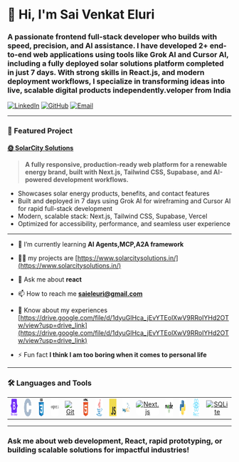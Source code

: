 # 👋 Hi, I'm Sai Venkat Eluri

<h3 align="left">A passionate frontend full-stack developer who builds with speed, precision, and AI assistance. I have developed 2+ end-to-end web applications using tools like Grok AI and Cursor AI, including a fully deployed solar solutions platform completed in just 7 days. With strong skills in React.js, and modern deployment workflows, I specialize in transforming ideas into live, scalable digital products independently.veloper from India</h3>

[![LinkedIn](https://img.shields.io/badge/LinkedIn-blue?logo=linkedin&logoColor=white&style=flat-square)](https://www.linkedin.com/in/elurisaivenkat/)
[![GitHub](https://img.shields.io/badge/GitHub-181717?logo=github&logoColor=white&style=flat-square)](https://github.com/saivenkat420)
[![Email](https://img.shields.io/badge/Email-saieluri@gmail.com-red?style=flat-square&logo=gmail&logoColor=white)](mailto:saieluri@gmail.com)

---

### 🚀 Featured Project

#### [🌞 SolarCity Solutions](https://solarcitysolutions.in/)

> **A fully responsive, production-ready web platform for a renewable energy brand, built with Next.js, Tailwind CSS, Supabase, and AI-powered development workflows.**

- Showcases solar energy products, benefits, and contact features
- Built and deployed in 7 days using Grok AI for wireframing and Cursor AI for rapid full-stack development
- Modern, scalable stack: Next.js, Tailwind CSS, Supabase, Vercel
- Optimized for accessibility, performance, and seamless user experience

---

- 🌱 I’m currently learning **AI Agents,MCP,A2A framework**

- 👨‍💻 my projects are [https://www.solarcitysolutions.in/](https://www.solarcitysolutions.in/)

- 💬 Ask me about **react**

- 📫 How to reach me **saieleuri@gmail.com**

- 📄 Know about my experiences [https://drive.google.com/file/d/1dyuGlHca_jEvYTEolXwV9RRoIYHd2OTw/view?usp=drive_link](https://drive.google.com/file/d/1dyuGlHca_jEvYTEolXwV9RRoIYHd2OTw/view?usp=drive_link)

- ⚡ Fun fact **I think I am too boring when it comes to personal life**

---


### 🛠️ Languages and Tools

<table>
  <tr>
    <td align="center">
      <a href="https://getbootstrap.com"><img src="https://raw.githubusercontent.com/devicons/devicon/master/icons/bootstrap/bootstrap-plain-wordmark.svg" width="40" height="40" alt="Bootstrap"/></a>
    </td>
    <td align="center">
      <a href="https://www.cprogramming.com/"><img src="https://raw.githubusercontent.com/devicons/devicon/master/icons/c/c-original.svg" width="40" height="40" alt="C"/></a>
    </td>
    <td align="center">
      <a href="https://www.w3schools.com/css/"><img src="https://raw.githubusercontent.com/devicons/devicon/master/icons/css3/css3-original-wordmark.svg" width="40" height="40" alt="CSS3"/></a>
    </td>
    <td align="center">
      <a href="https://expressjs.com"><img src="https://raw.githubusercontent.com/devicons/devicon/master/icons/express/express-original-wordmark.svg" width="40" height="40" alt="Express" style="background: white; border-radius: 5px;"/></a>
    </td>
    <td align="center">
      <a href="https://git-scm.com/"><img src="https://www.vectorlogo.zone/logos/git-scm/git-scm-icon.svg" width="40" height="40" alt="Git"/></a>
    </td>
    <td align="center">
      <a href="https://www.w3.org/html/"><img src="https://raw.githubusercontent.com/devicons/devicon/master/icons/html5/html5-original-wordmark.svg" width="40" height="40" alt="HTML5"/></a>
    </td>
    <td align="center">
      <a href="https://www.java.com"><img src="https://raw.githubusercontent.com/devicons/devicon/master/icons/java/java-original.svg" width="40" height="40" alt="Java"/></a>
    </td>
    <td align="center">
      <a href="https://developer.mozilla.org/en-US/docs/Web/JavaScript"><img src="https://raw.githubusercontent.com/devicons/devicon/master/icons/javascript/javascript-original.svg" width="40" height="40" alt="JavaScript"/></a>
    </td>
    <td align="center">
      <a href="https://www.mysql.com/"><img src="https://raw.githubusercontent.com/devicons/devicon/master/icons/mysql/mysql-original-wordmark.svg" width="40" height="40" alt="MySQL"/></a>
    </td>
    <td align="center">
      <a href="https://nextjs.org/"><img src="https://cdn.worldvectorlogo.com/logos/nextjs-2.svg" width="40" height="40" alt="Next.js" style="background:#fff; border-radius:8px;"/></a>
    </td>
    <td align="center">
      <a href="https://nodejs.org"><img src="https://raw.githubusercontent.com/devicons/devicon/master/icons/nodejs/nodejs-original-wordmark.svg" width="40" height="40" alt="Node.js"/></a>
    </td>
    <td align="center">
      <a href="https://www.python.org"><img src="https://raw.githubusercontent.com/devicons/devicon/master/icons/python/python-original.svg" width="40" height="40" alt="Python"/></a>
    </td>
    <td align="center">
      <a href="https://reactjs.org/"><img src="https://raw.githubusercontent.com/devicons/devicon/master/icons/react/react-original-wordmark.svg" width="40" height="40" alt="React"/></a>
    </td>
    <td align="center">
      <a href="https://www.sqlite.org/"><img src="https://www.vectorlogo.zone/logos/sqlite/sqlite-icon.svg" width="40" height="40" alt="SQLite"/></a>
    </td>
  </tr>
</table>


---

<h3>Ask me about web development, React, rapid prototyping, or building scalable solutions for impactful industries!</h3>
